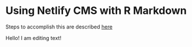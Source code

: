 # Using Netlify CMS with R Markdown

Steps to accomplish this are described [here](https://www.gerkelab.com/blog/2021/04/netlifycms-rmd-ghpages/)

Hello! I am editing text!
